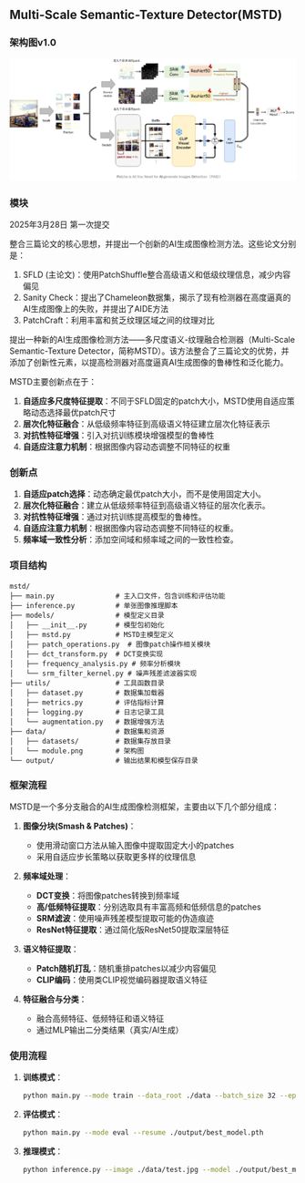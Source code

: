## Multi-Scale Semantic-Texture Detector(MSTD)
### 架构图v1.0

![alt text](data/module.png)

### 模块

2025年3月28日 第一次提交

整合三篇论文的核心思想，并提出一个创新的AI生成图像检测方法。这些论文分别是：

1. SFLD (主论文)：使用PatchShuffle整合高级语义和低级纹理信息，减少内容偏见
2. Sanity Check：提出了Chameleon数据集，揭示了现有检测器在高度逼真的AI生成图像上的失败，并提出了AIDE方法
3. PatchCraft：利用丰富和贫乏纹理区域之间的纹理对比

提出一种新的AI生成图像检测方法——多尺度语义-纹理融合检测器（Multi-Scale Semantic-Texture Detector，简称MSTD）。该方法整合了三篇论文的优势，并添加了创新性元素，以提高检测器对高度逼真AI生成图像的鲁棒性和泛化能力。

MSTD主要创新点在于：

1. **自适应多尺度特征提取**：不同于SFLD固定的patch大小，MSTD使用自适应策略动态选择最优patch尺寸
2. **层次化特征融合**：从低级频率特征到高级语义特征建立层次化特征表示
3. **对抗性特征增强**：引入对抗训练模块增强模型的鲁棒性
4. **自适应注意力机制**：根据图像内容动态调整不同特征的权重

### 创新点

1. **自适应patch选择**：动态确定最优patch大小，而不是使用固定大小。
2. **层次化特征融合**：建立从低级频率特征到高级语义特征的层次化表示。
3. **对抗性特征增强**：通过对抗训练提高模型的鲁棒性。
4. **自适应注意力机制**：根据图像内容动态调整不同特征的权重。
5. **频率域一致性分析**：添加空间域和频率域之间的一致性检查。

### 项目结构

```
mstd/
├── main.py               # 主入口文件，包含训练和评估功能
├── inference.py          # 单张图像推理脚本
├── models/               # 模型定义目录
│   ├── __init__.py       # 模型包初始化
│   ├── mstd.py           # MSTD主模型定义
│   ├── patch_operations.py  # 图像patch操作相关模块
│   ├── dct_transform.py  # DCT变换实现
│   ├── frequency_analysis.py # 频率分析模块
│   └── srm_filter_kernel.py # 噪声残差滤波器实现
├── utils/                # 工具函数目录
│   ├── dataset.py        # 数据集加载器
│   ├── metrics.py        # 评估指标计算
│   ├── logging.py        # 日志记录工具
│   └── augmentation.py   # 数据增强方法
├── data/                 # 数据集和资源
│   ├── datasets/         # 数据集存放目录
│   └── module.png        # 架构图
└── output/               # 输出结果和模型保存目录
```

### 框架流程

MSTD是一个多分支融合的AI生成图像检测框架，主要由以下几个部分组成：

1. **图像分块(Smash & Patches)**：
   - 使用滑动窗口方法从输入图像中提取固定大小的patches
   - 采用自适应步长策略以获取更多样的纹理信息

2. **频率域处理**：
   - **DCT变换**：将图像patches转换到频率域
   - **高/低频特征提取**：分别选取具有丰富高频和低频信息的patches
   - **SRM滤波**：使用噪声残差模型提取可能的伪造痕迹
   - **ResNet特征提取**：通过简化版ResNet50提取深层特征

3. **语义特征提取**：
   - **Patch随机打乱**：随机重排patches以减少内容偏见
   - **CLIP编码**：使用类CLIP视觉编码器提取语义特征

4. **特征融合与分类**：
   - 融合高频特征、低频特征和语义特征
   - 通过MLP输出二分类结果（真实/AI生成）

### 使用流程

1. **训练模式**：
   ```bash
   python main.py --mode train --data_root ./data --batch_size 32 --epochs 50
   ```

2. **评估模式**：
   ```bash
   python main.py --mode eval --resume ./output/best_model.pth
   ```

3. **推理模式**：
   ```bash
   python inference.py --image ./data/test.jpg --model ./output/best_model.pth
   ```